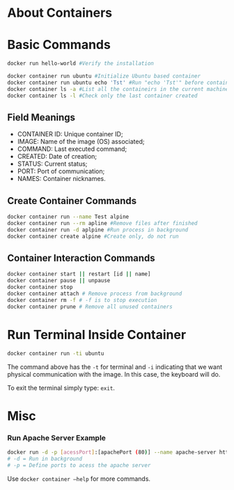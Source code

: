 # About Containers

# Basic Commands

```bash
docker run hello-world #Verify the installation

docker container run ubuntu #Initialize Ubuntu based container
docker container run ubuntu echo 'Tst' #Run "echo 'Tst'" before container is finished
docker container ls -a #List all the containeirs in the current machine
docker container ls -l #Check only the last container created
```

## Field Meanings

- CONTAINER ID: Unique container ID;
- IMAGE: Name of the image (OS) associated;
- COMMAND: Last executed command;
- CREATED: Date of creation;
- STATUS: Current status;
- PORT: Port of communication;
- NAMES: Container nicknames.

## Create Container Commands

```bash
docker container run --name Test alpine
docker container run --rm apline #Remove files after finished
docker container run -d aplpine #Run process in background
docker container create alpine #Create only, do not run
```

## Container Interaction Commands

```bash
docker container start || restart [id || name]
docker container pause || unpause
docker container stop
docker container attach # Remove process from background
docker container rm -f # -f is to stop execution
docker container prune # Remove all unused containers
```

# Run Terminal Inside Container

```bash
docker container run -ti ubuntu
```

The command above has the `-t` for terminal and `-i` indicating that we want physical communication with the image. In this case, the keyboard will do.

To exit the terminal simply type: `exit`.

# Misc

### Run Apache Server Example

```bash
docker run -d -p [acessPort]:[apachePort (80)] --name apache-server httpd:2.4
# -d = Run in background
# -p = Define ports to acess the apache server
```

Use `docker container —help` for more commands.